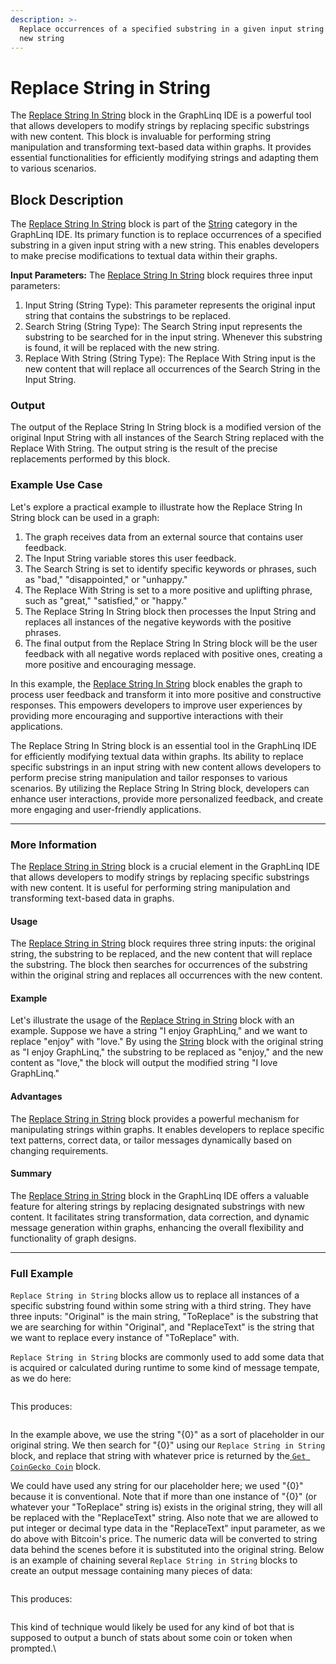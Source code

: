 ```yaml
---
description: >-
  Replace occurrences of a specified substring in a given input string with a
  new string
---
```


# Replace String in String

The [Replace String In String](replace-string-in-string.md) block in the GraphLinq IDE is a powerful tool that allows developers to modify strings by replacing specific substrings with new content. This block is invaluable for performing string manipulation and transforming text-based data within graphs. It provides essential functionalities for efficiently modifying strings and adapting them to various scenarios.

## Block Description

&#x20;The [Replace String In String](replace-string-in-string.md) block is part of the [String](./) category in the GraphLinq IDE. Its primary function is to replace occurrences of a specified substring in a given input string with a new string. This enables developers to make precise modifications to textual data within their graphs.

**Input Parameters:** The [Replace String In String](replace-string-in-string.md) block requires three input parameters:

1. Input String (String Type): This parameter represents the original input string that contains the substrings to be replaced.
2. Search String (String Type): The Search String input represents the substring to be searched for in the input string. Whenever this substring is found, it will be replaced with the new string.
3. Replace With String (String Type): The Replace With String input is the new content that will replace all occurrences of the Search String in the Input String.

### Output

The output of the Replace String In String block is a modified version of the original Input String with all instances of the Search String replaced with the Replace With String. The output string is the result of the precise replacements performed by this block.

### Example Use Case

Let's explore a practical example to illustrate how the Replace String In String block can be used in a graph:

1. The graph receives data from an external source that contains user feedback.
2. The Input String variable stores this user feedback.
3. The Search String is set to identify specific keywords or phrases, such as "bad," "disappointed," or "unhappy."
4. The Replace With String is set to a more positive and uplifting phrase, such as "great," "satisfied," or "happy."
5. The Replace String In String block then processes the Input String and replaces all instances of the negative keywords with the positive phrases.
6. The final output from the Replace String In String block will be the user feedback with all negative words replaced with positive ones, creating a more positive and encouraging message.

In this example, the [Replace String In String](replace-string-in-string.md) block enables the graph to process user feedback and transform it into more positive and constructive responses. This empowers developers to improve user experiences by providing more encouraging and supportive interactions with their applications.

The Replace String In String block is an essential tool in the GraphLinq IDE for efficiently modifying textual data within graphs. Its ability to replace specific substrings in an input string with new content allows developers to perform precise string manipulation and tailor responses to various scenarios. By utilizing the Replace String In String block, developers can enhance user interactions, provide more personalized feedback, and create more engaging and user-friendly applications.



***



### More Information

The [Replace String in String](replace-string-in-string.md) block is a crucial element in the GraphLinq IDE that allows developers to modify strings by replacing specific substrings with new content. It is useful for performing string manipulation and transforming text-based data in graphs.

#### Usage

The [Replace String in String](replace-string-in-string.md) block requires three string inputs: the original string, the substring to be replaced, and the new content that will replace the substring. The block then searches for occurrences of the substring within the original string and replaces all occurrences with the new content.

#### Example

Let's illustrate the usage of the [Replace String in String](replace-string-in-string.md) block with an example. Suppose we have a string "I enjoy GraphLinq," and we want to replace "enjoy" with "love." By using the [String](../base-variable/string.md) block with the original string as "I enjoy GraphLinq," the substring to be replaced as "enjoy," and the new content as "love," the block will output the modified string "I love GraphLinq."

#### Advantages

The [Replace String in String](replace-string-in-string.md) block provides a powerful mechanism for manipulating strings within graphs. It enables developers to replace specific text patterns, correct data, or tailor messages dynamically based on changing requirements.

#### Summary

The [Replace String in String](replace-string-in-string.md) block in the GraphLinq IDE offers a valuable feature for altering strings by replacing designated substrings with new content. It facilitates string transformation, data correction, and dynamic message generation within graphs, enhancing the overall flexibility and functionality of graph designs.



***



### Full Example

`Replace String in String` blocks allow us to replace all instances of a specific substring found within some string with a third string. They have three inputs: "Original" is the main string, "ToReplace" is the substring that we are searching for within "Original", and "ReplaceText" is the string that we want to replace every instance of "ToReplace" with.&#x20;

`Replace String in String` blocks are commonly used to add some data that is acquired or calculated during runtime to some kind of message tempate, as we do here:

<figure><img src="https://i.imgur.com/Cvk90bE.png" alt=""><figcaption></figcaption></figure>

This produces:&#x20;

<figure><img src="https://i.imgur.com/OaRaiwY.png" alt=""><figcaption></figcaption></figure>

In the example above, we use the string "{0}" as a sort of placeholder in our original string. We then search for "{0}" using our `Replace String in String` block, and replace that string with whatever price is returned by the[ `Get CoinGecko Coin`](../../blocks-exchange/coingecko/get-coingecko-coin.md) block.

We could have used any string for our placeholder here; we used "{0}" because it is conventional. Note that if more than one instance of "{0}" (or whatever your "ToReplace" string is) exists in the original string, they will all be replaced with the "ReplaceText" string. Also note that we are allowed to put integer or decimal type data in the "ReplaceText" input parameter, as we do above with Bitcoin's price. The numeric data will be converted to string data behind the scenes before it is substituted into the original string. Below is an example of chaining several `Replace String in String` blocks to create an output message containing many pieces of data:

<figure><img src="https://i.imgur.com/uf0xw8a.png" alt=""><figcaption></figcaption></figure>

This produces:&#x20;

<figure><img src="https://i.imgur.com/SristQQ.png" alt=""><figcaption></figcaption></figure>

This kind of technique would likely be used for any kind of bot that is supposed to output a bunch of stats about some coin or token when prompted.\
